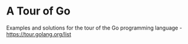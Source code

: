 # A Tour of Go

Examples and solutions for the tour of the Go programming language - https://tour.golang.org/list
